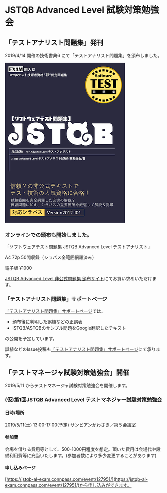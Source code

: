 # JSTQB Advanced Level 試験対策勉強会

## 「テストアナリスト問題集」発刊

2019/4/14 開催の技術書典6 にて「テストアナリスト問題集」を頒布しました。

![表紙](https://raw.githubusercontent.com/learnerjstqb/learnerjstqb.github.io/master/images/cover.png)

### オンラインでの頒布も開始しました。
「ソフトウェアテスト問題集 JSTQB Advanced Level テストアナリスト」

A4 72p 50問収録（シラバス全範囲網羅済み）

電子版 ¥1000

[JSTQB Advanced Level 非公式問題集 頒布サイト](https://learner-jstqb-al.booth.pm/items/1328072)にてお買い求めいただけます。

### 「テストアナリスト問題集」サポートページ

[「テストアナリスト問題集」サポートページ](https://github.com/learnerjstqb/alta_workbook_support)では、

* 頒布後に判明した誤植などの正誤表
* ISTQB/ASTQBのサンプル問題をGoogle翻訳したテキスト

の公開を予定しています。

誤植などのIssue投稿も[「テストアナリスト問題集」サポートページ](https://github.com/learnerjstqb/alta_workbook_support)にて承ります。

## 「テストマネージャ試験対策勉強会」開催

2019/5/11 からテストマネージャ試験対策勉強会を開催します。

### (仮)第1回JSTQB Advanced Level テストマネジャー試験対策勉強会

#### 日時/場所
2019/5/11(土) 13:00-17:00(予定) サンピアンかわさき／第５会議室

#### 参加費
会場を借りる費用等として、500-1000円程度を想定。頂いた費用は会場代や設備利用費等に充当いたします。(参加者数により多少変更することがあります)

#### 申し込みページ
[https://jstqb-al-exam.connpass.com/event/127951/](https://jstqb-al-exam.connpass.com/event/127951/)から申し込みができます。

